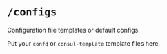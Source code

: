 # `/configs`

Configuration file templates or default configs.

Put your `confd` or `consul-template` template files here.